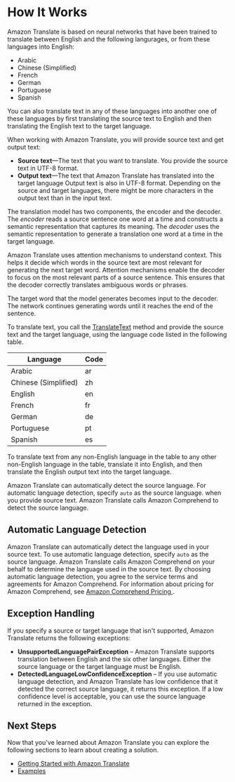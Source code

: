 # How It Works<a name="how-it-works"></a>

Amazon Translate is based on neural networks that have been trained to translate between English and the following langurages, or from these languages into English:
+ Arabic
+ Chinese \(Simplified\)
+ French
+ German
+ Portuguese
+ Spanish

You can also translate text in any of these languages into another one of these languages by first translating the source text to English and then translating the English text to the target language\.

When working with Amazon Translate, you will provide source text and get output text:
+ **Source text**—The text that you want to translate\. You provide the source text in UTF\-8 format\.
+ **Output text**—The text that Amazon Translate has translated into the target language Output text is also in UTF\-8 format\. Depending on the source and target languages, there might be more characters in the output text than in the input text\.

The translation model has two components, the encoder and the decoder\. The *encoder* reads a source sentence one word at a time and constructs a semantic representation that captures its meaning\. The *decoder* uses the semantic representation to generate a translation one word at a time in the target language\.

Amazon Translate uses attention mechanisms to understand context\. This helps it decide which words in the source text are most relevant for generating the next target word\. Attention mechanisms enable the decoder to focus on the most relevant parts of a source sentence\. This ensures that the decoder correctly translates ambiguous words or phrases\. 

The target word that the model generates becomes input to the decoder\. The network continues generating words until it reaches the end of the sentence\.

To translate text, you call the [TranslateText](API_TranslateText.md) method and provide the source text and the target language, using the language code listed in the following table\.


| Language | Code | 
| --- | --- | 
| Arabic | ar | 
| Chinese \(Simplified\) | zh | 
| English | en | 
| French | fr | 
| German | de | 
| Portuguese | pt | 
| Spanish | es | 

To translate text from any non\-English language in the table to any other non\-English language in the table, translate it into English, and then translate the English output text into the target language\.

Amazon Translate can automatically detect the source language\. For automatic language detection, specify `auto` as the source language\. when you provide source text\. Amazon Translate calls Amazon Comprehend to detect the source language\. 

## Automatic Language Detection<a name="how-to-auto"></a>

Amazon Translate can automatically detect the language used in your source text\. To use automatic language detection, specify `auto` as the source language\. Amazon Translate calls Amazon Comprehend on your behalf to determine the language used in the source text\. By choosing automatic language detection, you agree to the service terms and agreements for Amazon Comprehend\. For information about pricing for Amazon Comprehend, see [ Amazon Comprehend Pricing ](https://aws.amazon.com/comprehend/pricing/)\.

## Exception Handling<a name="how-to-error-msg"></a>

If you specify a source or target language that isn't supported, Amazon Translate returns the following exceptions: 
+ **UnsupportedLanguagePairException** – Amazon Translate supports translation between English and the six other languages\. Either the source language or the target language must be English\. 
+ **DetectedLanguageLowConfidenceException** – If you use automatic language detection, and Amazon Translate has low confidence that it detected the correct source language, it returns this exception\. If a low confidence level is acceptable, you can use the source language returned in the exception\.

## Next Steps<a name="how-it-works-next-steps"></a>

Now that you've learned about Amazon Translate you can explore the following sections to learn about creating a solution\.
+ [Getting Started with Amazon Translate](getting-started.md)
+ [Examples](examples.md)